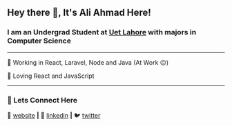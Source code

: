 ## Hey there 👋, It's Ali Ahmad Here!

### I am an Undergrad Student at [Uet Lahore](https://www.uet.edu.pk/) with majors in Computer Science

---


🧠 Working in React, Laravel, Node and Java (At Work 😉)

💜 Loving React and JavaScript

---
### 🙌 Lets Connect Here


🏡 [website][website] **|**
👔 [linkedin][linkedin] **|**
🐦 [twitter][twitter]

[website]: https://aliahmad.codes/
[typescript]: https://www.typescriptlang.org/
[linkedin]: https://www.linkedin.com/in/aliahmaddev/
[twitter]: https://twitter.com/AliAhmadCse

<!--
**aliahmadcse/aliahmadcse** is a ✨ _special_ ✨ repository because its `README.md` (this file) appears on your GitHub profile.

Here are some ideas to get you started:

-   🔭 I’m currently working on ...
-   🌱 I’m currently learning ...
-   👯 I’m looking to collaborate on ...
-   🤔 I’m looking for help with ...
-   💬 Ask me about ...
-   📫 How to reach me: ...
-   😄 Pronouns: ...
-   ⚡ Fun fact: ...
    -->
